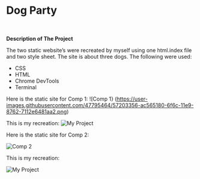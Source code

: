 # Dog Party #
<br />

**Description of The Project** 

The two static website’s were recreated by myself using one html.index file and two style sheet. The site is about three dogs. The following were used:

- CSS
- HTML 
- Chrome DevTools
- Terminal

Here is the static site for Comp 1:
![Comp 1} (https://user-images.githubusercontent.com/47795464/57203356-ac565180-6f6c-11e9-8762-7112e6481aa2.png)

This is my recreation:
![My Project](https://user-images.githubusercontent.com/47795464/57203312-2f2adc80-6f6c-11e9-80bb-4cf472de3e6c.png)

Here is the static site for Comp 2:

![Comp 2](http://frontend.turing.io/assets/images/projects/zen-garden/zen-garden-02.jpg)

This is my recreation:

![My Project](https://user-images.githubusercontent.com/47795464/57203187-2be32100-6f6b-11e9-91a6-14d6e17a203e.png)

